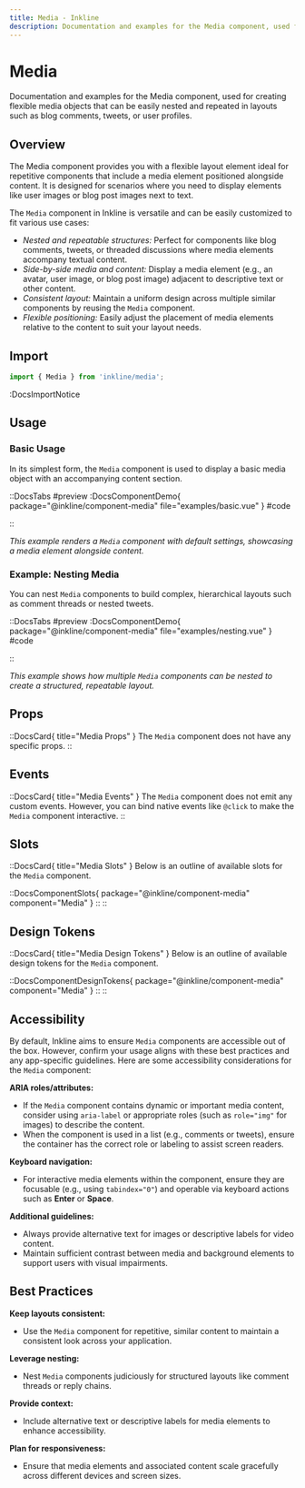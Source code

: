 ```yaml
---
title: Media - Inkline
description: Documentation and examples for the Media component, used for creating flexible media objects that can be easily nested and repeated, such as in blog comments and tweets.
---
```


# Media

Documentation and examples for the Media component, used for creating flexible media objects that can be easily nested and repeated in layouts such as blog comments, tweets, or user profiles.

## Overview

The Media component provides you with a flexible layout element ideal for repetitive components that include a media element positioned alongside content. It is designed for scenarios where you need to display elements like user images or blog post images next to text.

The `Media` component in Inkline is versatile and can be easily customized to fit various use cases:
- *Nested and repeatable structures:* Perfect for components like blog comments, tweets, or threaded discussions where media elements accompany textual content.
- *Side-by-side media and content:* Display a media element (e.g., an avatar, user image, or blog post image) adjacent to descriptive text or other content.
- *Consistent layout:* Maintain a uniform design across multiple similar components by reusing the `Media` component.
- *Flexible positioning:* Easily adjust the placement of media elements relative to the content to suit your layout needs.

## Import

```ts
import { Media } from 'inkline/media';
```

:DocsImportNotice

## Usage

### Basic Usage

In its simplest form, the `Media` component is used to display a basic media object with an accompanying content section.

::DocsTabs
#preview
:DocsComponentDemo{ package="@inkline/component-media" file="examples/basic.vue" }
#code
<!-- :DocsCode{ package="@inkline/component-media" file="examples/basic.vue" } -->
::

*This example renders a `Media` component with default settings, showcasing a media element alongside content.*

### Example: Nesting Media

You can nest `Media` components to build complex, hierarchical layouts such as comment threads or nested tweets.

::DocsTabs
#preview
:DocsComponentDemo{ package="@inkline/component-media" file="examples/nesting.vue" }
#code
<!-- :DocsCode{ package="@inkline/component-media" file="examples/nesting.vue" } -->
::

*This example shows how multiple `Media` components can be nested to create a structured, repeatable layout.*

## Props

::DocsCard{ title="Media Props" }
The `Media` component does not have any specific props.
::

## Events

::DocsCard{ title="Media Events" }
The `Media` component does not emit any custom events. However, you can bind native events like `@click` to make the `Media` component interactive.
::

## Slots

::DocsCard{ title="Media Slots" }
Below is an outline of available slots for the `Media` component.

::DocsComponentSlots{ package="@inkline/component-media" component="Media" }
::
::

## Design Tokens

::DocsCard{ title="Media Design Tokens" }
Below is an outline of available design tokens for the `Media` component.

::DocsComponentDesignTokens{ package="@inkline/component-media" component="Media" }
::
::

## Accessibility

By default, Inkline aims to ensure `Media` components are accessible out of the box. However, confirm your usage aligns with these best practices and any app-specific guidelines. Here are some accessibility considerations for the `Media` component:

**ARIA roles/attributes:**
- If the `Media` component contains dynamic or important media content, consider using `aria-label` or appropriate roles (such as `role="img"` for images) to describe the content.
- When the component is used in a list (e.g., comments or tweets), ensure the container has the correct role or labeling to assist screen readers.

**Keyboard navigation:**
- For interactive media elements within the component, ensure they are focusable (e.g., using `tabindex="0"`) and operable via keyboard actions such as **Enter** or **Space**.

**Additional guidelines:**
- Always provide alternative text for images or descriptive labels for video content.
- Maintain sufficient contrast between media and background elements to support users with visual impairments.

## Best Practices

**Keep layouts consistent:**
- Use the `Media` component for repetitive, similar content to maintain a consistent look across your application.

**Leverage nesting:**
- Nest `Media` components judiciously for structured layouts like comment threads or reply chains.

**Provide context:**
- Include alternative text or descriptive labels for media elements to enhance accessibility.

**Plan for responsiveness:**
- Ensure that media elements and associated content scale gracefully across different devices and screen sizes.


